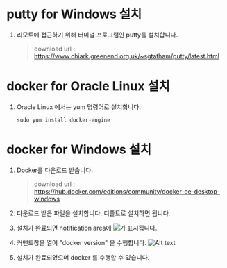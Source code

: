 # putty for Windows 설치

1. 리모트에 접근하기 위해 터미널 프로그램인 putty를 설치합니다.

    >download url : https://www.chiark.greenend.org.uk/~sgtatham/putty/latest.html

# docker for Oracle Linux 설치

1. Oracle Linux 에서는 yum 명령어로 설치합니다.
    ~~~
    sudo yum install docker-engine
    ~~~

# docker for Windows 설치

1. Docker를 다운로드 받습니다.

    >download url : https://hub.docker.com/editions/community/docker-ce-desktop-windows 

1. 다운로드 받은 파일을 설치합니다. 디플트로 설치하면 됩니다.

1. 설치가 완료되면 notification area에 ![](https://d1q6f0aelx0por.cloudfront.net/icons/whale-x-win.png)가 표시됩니다.
1. 커맨드창을 열어 "docker version" 을 수행합니다.
![Alt text](https://jonggyoukim.github.io/container/images/docker.png)

1. 설치가 완료되었으며 docker 를 수행할 수 있습니다.

